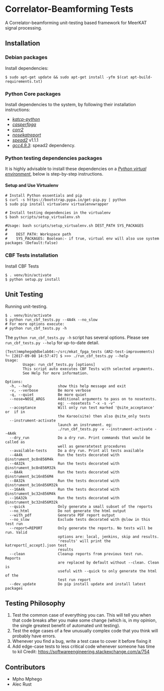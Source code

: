 # Correlator-Beamforming Tests

A Correlator-beamforming unit-testing based framework for MeerKAT signal processing.

## Installation

### Debian packages

Install dependencies:

    $ sudo apt-get update && sudo apt-get install -yfm $(cat apt-build-requirements.txt)

### Python Core packages

Install dependencies to the system, by following their installation instructions:

* [_katcp-python_](https://github.com/ska-sa/katcp-python)
* [_casperfpga_](https://github.com/ska-sa/casperfpga)
* [_corr2_](https://github.com/ska-sa/corr2)
* [_nosekatreport_](https://github.com/ska-sa/nosekatreport)
* [_spead2_](https://github.com/ska-sa/spead2)  v1.1.1
 *   [_gcc4.9.3_](https://gcc.gnu.org/gcc-4.9/): spead2 dependency.

### Python testing dependencies packages

It is highly advisable to install these dependencies on a [_Python virtual environment_](https://virtualenv.pypa.io/), below is step-by-step instructions.
#### Setup and Use Virtualenv
```
# Install Python essentials and pip
$ curl -s https://bootstrap.pypa.io/get-pip.py | python
$ sudo pip install virtualenv virtualenvwrapper

# Install testing dependencies in the virtualenv
$ bash scripts/setup_virtualenv.sh

#Usage: bash scripts/setup_virtualenv.sh DEST_PATH SYS_PACKAGES
#
#    DEST_PATH: Workspace path
#    SYS_PACKAGES: Boolean:- if true, virtual env will also use system packages (Default:false)

```

### CBF Tests installation
Install CBF Tests 
```
$ . venv/bin/activate
$ python setup.py install
```

## Unit Testing

Running unit-testing.
```
$ . venv/bin/activate
$ python run_cbf_tests.py --4A4k --no_slow
# For more options execute:
# python run_cbf_tests.py -h
```

The `python run_cbf_tests.py -h` script has several options. Please see `run_cbf_tests.py --help` for up-to-date detail.

```
(Test)mmphego@dbelab04:~/src/mkat_fpga_tests (AR2-test-improvements)
└─ [2017-09-08 14:57:47] $ >>> ./run_cbf_tests.py --help
Usage: 
        Usage: run_cbf_tests.py [options]
        This script auto executes CBF Tests with selected arguments.
        See Help for more information.

Options:
  -h, --help            show this help message and exit
  -v, --verbose         Be more verbose
  -q, --quiet           Be more quiet
  --nose=NOSE_ARGS      Additional arguments to pass on to nosetests.
                        eg: --nosetests "-x -s -v"
  --acceptance          Will only run test marked '@site_acceptance' or  if in
                        the Karoo(site) then also @site_only tests
  --instrument-activate
                        launch an instrument. eg:
                        ./run_cbf_tests.py -v --instrument-activate --4A4k
  --dry_run             Do a dry run. Print commands that would be called as
                        well as generatetest procedures
  --available-tests     Do a dry run. Print all tests available
  --4A4k                Run the tests decorated with @instrument_bc8n856M4k
  --4A32k               Run the tests decorated with @instrument_bc8n856M32k
  --8A4k                Run the tests decorated with @instrument_bc16n856M4
  --8A32k               Run the tests decorated with @instrument_bc16n856M32k
  --16A4k               Run the tests decorated with @instrument_bc32n856M4k
  --16A32k              Run the tests decorated with @instrument_bc32n856M32k
  --quick               Only generate a small subset of the reports
  --no_html             Do not generate the html output
  --with_pdf            Generate PDF report output
  --no_slow             Exclude tests decorated with @slow in this test run
  --report=REPORT       Only generate the reports. No tests will be run. Valid
                        options are: local, jenkins, skip and results.
                        'results' will print the katreport[_accept].json test
                        results
  --clean               Cleanup reports from previous test run. Reports
                        are replaced by default without --clean. Clean is
                        useful with --quick to only generate the html of the
                        test run report
  --dev_update          Do pip install update and install latest packages
```

## Testing Philosophy 

1. Test the common case of everything you can. This will tell you when that code breaks after you make some change (which is, in my opinion, the single greatest benefit of automated unit testing).
2. Test the edge cases of a few unusually complex code that you think will probably have errors.
3. Whenever you find a bug, write a test case to cover it before fixing it
4. Add edge-case tests to less critical code whenever someone has time to kil
Credit: https://softwareengineering.stackexchange.com/a/754


## Contributors

 * Mpho Mphego
 * Alec Rust